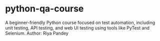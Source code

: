 # python-qa-course
A beginner-friendly Python course focused on test automation, including unit testing, API testing, and web UI testing using tools like PyTest and Selenium.
Author: Riya Pandey
